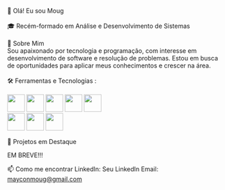 👋 Olá! Eu sou Moug
<br/>
<br/>
🎓 Recém-formado em Análise e Desenvolvimento de Sistemas
<br/>
<br/>
💼 Sobre Mim
<br/>
Sou apaixonado por tecnologia e programação, com interesse em desenvolvimento de software e resolução de problemas. Estou em busca de oportunidades para aplicar meus conhecimentos e crescer na área.
<br/>
<br/>
🛠️ Ferramentas e Tecnologias :        <br/> <br/>    <img loading="lazy" src="https://cdn.jsdelivr.net/gh/devicons/devicon@latest/icons/javascript/javascript-plain.svg" width="40" height="40" /> 
            <img loading="lazy" src="https://cdn.jsdelivr.net/gh/devicons/devicon@latest/icons/html5/html5-original-wordmark.svg" width="40" height="40"/> 
            <img loading="lazy" src="https://cdn.jsdelivr.net/gh/devicons/devicon@latest/icons/css3/css3-original-wordmark.svg" width="40" height="40"/> 
            <img loading="lazy" src="https://cdn.jsdelivr.net/gh/devicons/devicon@latest/icons/typescript/typescript-original.svg" width="40" height="40"/> 
            <img loading="lazy" src="https://cdn.jsdelivr.net/gh/devicons/devicon@latest/icons/java/java-original-wordmark.svg" width="40" height="40"/>  
            <img loading="lazy" src="https://cdn.jsdelivr.net/gh/devicons/devicon@latest/icons/nodejs/nodejs-original-wordmark.svg" width="40" height="40"/> 
            <img loading="lazy" src="https://cdn.jsdelivr.net/gh/devicons/devicon@latest/icons/git/git-original-wordmark.svg" width="40" height="40"/> 
            <img loading="lazy" src="https://cdn.jsdelivr.net/gh/devicons/devicon@latest/icons/python/python-original-wordmark.svg" width="40" height="40"/>

                    
🌟 Projetos em Destaque

EM BREVE!!!


📫 Como me encontrar
LinkedIn: Seu LinkedIn
Email: mayconmoug@gmail.com

